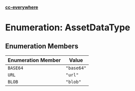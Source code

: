 [**cc-everywhere**](../../../../../index.md)

<HorizontalLine />

# Enumeration: AssetDataType

## Enumeration Members

| Enumeration Member | Value |
| ------ | ------ |
| `BASE64` | `"base64"` |
| `URL` | `"url"` |
| `BLOB` | `"blob"` |

